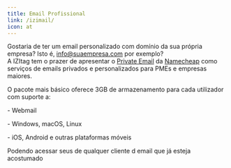 ```yaml
---
title: Email Profissional
link: /izimail/
icon: at
---
```

Gostaria de ter um email personalizado com domínio da sua própria empresa? Isto é, info@suaempresa.com por exemplo?\
A IZItag tem o prazer de apresentar o [Private Email](http://privateemail.com/) da [Namecheap](http://namecheap.com/) como serviços de emails privados e personalizados para PMEs e empresas maiores.

O pacote mais básico oferece 3GB de armazenamento para cada utilizador com suporte a:

\- Webmail

\- Windows, macOS, Linux

\- iOS, Android e outras plataformas móveis

Podendo acessar seus de qualquer cliente d email que já esteja acostumado
